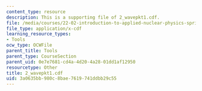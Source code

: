 ```yaml
---
content_type: resource
description: This is a supporting file of 2_wavepkt1.cdf.
file: /media/courses/22-02-introduction-to-applied-nuclear-physics-spring-2012/3a0635bb980c8bae7619741ddbb29c55_2_wavepkt1.cdf
file_type: application/x-cdf
learning_resource_types:
- Tools
ocw_type: OCWFile
parent_title: Tools
parent_type: CourseSection
parent_uid: 0e7e7681-cd4a-4d20-4a28-01dd1af12950
resourcetype: Other
title: 2_wavepkt1.cdf
uid: 3a0635bb-980c-8bae-7619-741ddbb29c55
---
```

